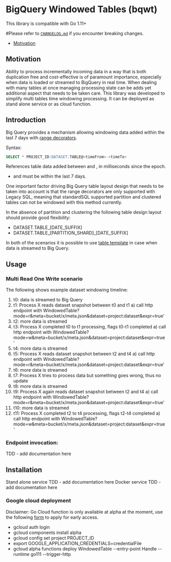 # BigQuery Windowed Tables (bqwt)

This library is compatible with Go 1.11+

#Please refer to [`CHANGELOG.md`](CHANGELOG.md) if you encounter breaking changes.

- [Motivation](#Motivation)


## Motivation

Ability to process incrementally incoming data in a way that is both duplication free and cost-effective is of paramount importance, 
especially when data is loaded or streamed to BigQuery in real time.
When dealing with many tables at once managing processing state can be adds yet additional aspect that needs to be taken care.
This library was developed to simplify multi tables time windowing processing.
It can be deployed as stand alone service or as cloud function.

## Introduction

Big Query provides a mechanism allowing windowing data added within the last 7 days with [range decorators](https://cloud.google.com/bigquery/table-decorators).

Syntax:

```sql
SELECT * PROJECT_ID:DATASET.TABLE@<timeFrom>-<timeTo>
```


References table data added between <timeFrom> and <timeTo>, in milliseconds since the epoch.
- <timeFrom> and <timeTo> must be within the last 7 days.


One important factor driving Big Query table layout design that needs to be taken into account is that the range decorators are only supported with Legacy SQL, 
meaning that standardSQL supported partition and clustered tables can not be windowed with this method currently.

In the absence of partition and clustering the following table design layout should provide good flexibility:

- DATASET.TABLE_[DATE_SUFFIX]
- DATASET.TABLE_[PARTITION_SHARD]_[DATE_SUFFIX]

In both of the scenarios it is possible to use [table template](https://cloud.google.com/bigquery/streaming-data-into-bigquery) in case when data is streamed to Big Query.

## Usage

### Multi Read One Write scenario

The following shows example dataset windowing timeline:

1) t0: data is streamed to Big Query
2) t1: Process X reads dataset snapshot between t0 and t1 
    a)  call http endpoint with WindowedTable?mode=r&meta=bucket/x/meta.json&dataset=project:dataset&expr=true'
3) t2: more data is streamed
4) t3: Process X completed t0 to t1 processing, flags t0-t1 completed 
    a) call http endpoint with WindowedTable?mode=w&meta=bucket/x/meta.json&dataset=project:dataset&expr=true'
5) t4: more data is streamed
6) t5: Process X reads dataset snapshot between t2 and t4 
    a) call http endpoint with WindowedTable?mode=r&meta=bucket/x/meta.json&dataset=project:dataset&expr=true'
7) t6: more data is streamed
8) t7: Process X tries to process data but something goes wrong, thus no update
9) t8: more data is streamed
10) t9: Process X again reads dataset snapshot between t2 and t4 
    a) call http endpoint with WindowedTable?mode=r&meta=bucket/x/meta.json&dataset=project:dataset&expr=true'
11) t10: more data is streamed
12) t11: Process X completed t2 to t4 processing, flags t2-t4 completed
    a) call http endpoint with WindowedTable?mode=w&meta=bucket/x/meta.json&dataset=project:dataset&expr=true'


### Endpoint invocation:

 TDD - add documentation here

    
## Installation

Stand alone service
TDD - add documentation here
Docker service
TDD - add documentation here

### Google cloud deployment

Disclaimer: Go Cloud function is only available at alpha at the moment, use the following [form](https://docs.google.com/forms/d/e/1FAIpQLSfJ08R2z7FumQyYGGuTyK4x5M-6ch7WmJ_3uWYI5SdZUb5SBw/viewform) to apply for early access.

- gcloud auth login
- gcloud components install alpha
- gcloud config set project PROJECT_ID
- export GOOGLE_APPLICATION_CREDENTIALS=credentialFile
- gcloud alpha functions deploy WindowedTable --entry-point Handle --runtime go111 --trigger-http

 
